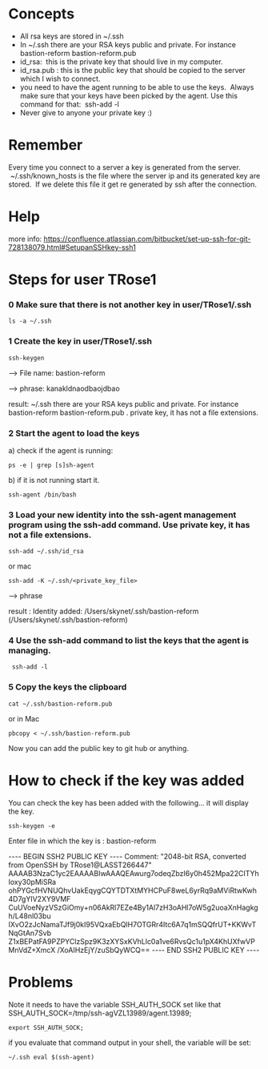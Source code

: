 

# Concepts

*  All rsa keys are stored in ~/.ssh
*  In  ~/.ssh there are your RSA keys public and private. For instance  bastion-reform		bastion-reform.pub
*  id_rsa:  this is the private key that should live in my computer.
*  id_rsa.pub : this is the public key that should be copied to the server which I wish to connect.
*  you need to have the agent running to be able to use the keys.  Always make sure that your keys have been picked by the agent.
   Use this command for that:  ssh-add -l
*  Never give to anyone your private key :)

# Remember

Every time you connect to a server a key is generated from the server.  ~/.ssh/known_hosts is the file where the server ip and its generated key are stored.  If we delete this file it get re generated by ssh after the connection. 

# Help

more info:  https://confluence.atlassian.com/bitbucket/set-up-ssh-for-git-728138079.html#SetupanSSHkey-ssh1

# Steps for user TRose1

### 0  Make sure that there is not another key in user/TRose1/.ssh
```
ls -a ~/.ssh
```

### 1 Create the key in user/TRose1/.ssh
```
ssh-keygen
```
--> File name: bastion-reform

--> phrase: kanakldnaodbaojdbao

result: ~/.ssh there are your RSA keys public and private. For instance  bastion-reform		bastion-reform.pub . private key, it has not a file extensions.

### 2 Start the agent to load the keys

a) check if the agent is running:
```
ps -e | grep [s]sh-agent
```

b) if it is not running start it.
```
ssh-agent /bin/bash
```

### 3 Load your new identity into the ssh-agent management program using the ssh-add command. Use private key, it has not a file extensions.
```
ssh-add ~/.ssh/id_rsa
````

or mac

```
ssh-add -K ~/.ssh/<private_key_file>
```
--> phrase

result : Identity added: /Users/skynet/.ssh/bastion-reform (/Users/skynet/.ssh/bastion-reform)

### 4 Use the ssh-add command to list the keys that the agent is managing.
```
 ssh-add -l
```

###  5 Copy the keys the clipboard
```
cat ~/.ssh/bastion-reform.pub
```
or in Mac

```
pbcopy < ~/.ssh/bastion-reform.pub
```
Now you can add the public key to git hub or anything.



# How to check if the key was added

You can check the key has been added with the following... it will display the key.

```
ssh-keygen -e
```
Enter file in which the key is : bastion-reform

---- BEGIN SSH2 PUBLIC KEY ----
Comment: "2048-bit RSA, converted from OpenSSH by TRose1@LASST266447"
AAAAB3NzaC1yc2EAAAABIwAAAQEAwurg7odeqZbzI6y0h452Mpa22CITYhIoxy30pMiSRa
ohPYGcfHVNUQhvUakEqygCQYTDTXtMYHCPuF8weL6yrRq9aMViRtwKwh4D7gYIV2XY9VMF
CuUVoeNyzVSzGiOmy+n06AkRl7EZe4By1Al7zH3oAHl7oW5g2uoaXnHagkgh/L48nl03bu
IXvO2zJcNamaTJf9j0kI95VQxaEbQlH7OTGRr4Itc6A7q1mSQQfrUT+KKWvTNqGtAn7Svb
Z1xBEPatFA9PZPYClzSpz9K3zXYSxKVhLlc0a1ve6RvsQc1u1pX4KhUXfwVPMnVdZ+XmcX
/XoAIHzEjY/zuSbQyWCQ==
---- END SSH2 PUBLIC KEY ----


# Problems

Note it needs to have the variable SSH_AUTH_SOCK set like that SSH_AUTH_SOCK=/tmp/ssh-agVZL13989/agent.13989;
```
export SSH_AUTH_SOCK;
```

if you evaluate that command output in your shell, the variable will be set:
```
~/.ssh eval $(ssh-agent)
```
